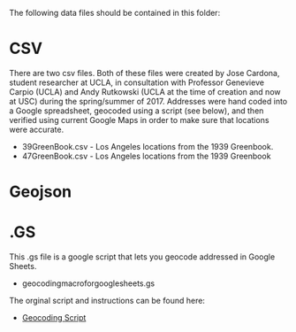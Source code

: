 The following data files should be contained in this folder:

# CSV
There are two csv files. Both of these files were created by Jose Cardona, student researcher at  UCLA, in consultation with Professor Genevieve Carpio (UCLA) and Andy Rutkowski (UCLA at the time of creation and now at USC) during the spring/summer of 2017. Addresses were hand coded into a Google spreadsheet, geocoded using a script (see below), and then verified using current Google Maps in order to make sure that locations were accurate.

* 39GreenBook.csv - Los Angeles locations from the 1939 Greenbook. 
* 47GreenBook.csv - Los Angeles locations from the 1939 Greenbook

# Geojson



# .GS 

This .gs file is a google script that lets you geocode addressed in Google Sheets. 

* geocodingmacroforgooglesheets.gs

The orginal script and instructions can be found here:

* [Geocoding Script](https://github.com/nuket/google-sheets-geocoding-macro)
